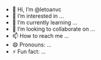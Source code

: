 - 👋 Hi, I’m @letoanvc
- 👀 I’m interested in ...
- 🌱 I’m currently learning ...
- 💞️ I’m looking to collaborate on ...
- 📫 How to reach me ...
- 😄 Pronouns: ...
- ⚡ Fun fact: ...

<!---
letoanvc/letoanvc is a ✨ special ✨ repository because its `README.md` (this file) appears on your GitHub profile.
You can click the Preview link to take a look at your changes.
--->
